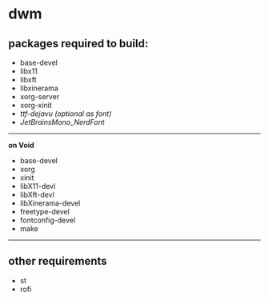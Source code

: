 # dwm

## packages required to build:

* base-devel
* libx11
* libxft
* libxinerama
* xorg-server
* xorg-xinit
* *ttf-dejavu (optional as font)*
* *JetBrainsMono_NerdFont*

---

**on Void**
* base-devel
* xorg
* xinit
* libX11-devl
* libXft-devl
* libXinerama-devel
* freetype-devel
* fontconfig-devel
* make

---

## other requirements
* st
* rofi
